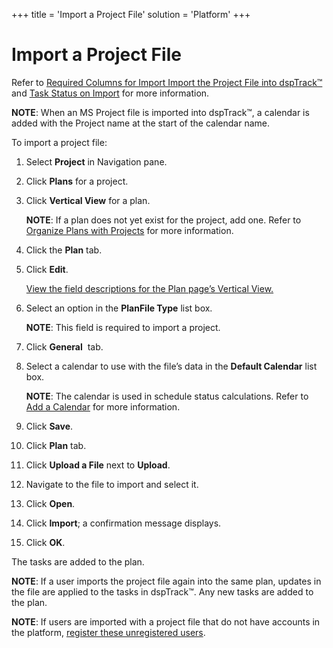 +++
title = 'Import a Project File'
solution = 'Platform'
+++

# Import a Project File

Refer to [Required Columns for Import Import the Project File into
dspTrack™](Required_Columns_for_Import) and [Task Status on
Import](../Page_Desc/Task_Status_on_Import) for more information.

<span style="font-weight: bold;">NOTE</span>: When an MS Project file is
imported into dspTrack™, a calendar is added with the Project name at
the start of the calendar name.

To import a project file:

1.  Select **Project** in Navigation pane.

2.  Click <span style="font-weight: bold;">Plans</span> for a project.

3.  Click **Vertical View** for a plan.
    
    <span style="font-weight: bold;">NOTE</span>: If a plan does not yet
    exist for the project, add one. Refer to [Organize Plans with
    Projects](Organize_Plans_with_Projects) for more information.

4.  Click the <span style="font-weight: bold;">Plan</span> tab.

5.  Click **Edit**.
    
    [View the field descriptions for the Plan page’s Vertical
    View.](../Page_Desc/Plan_H#Plan_V)

6.  Select an option in the
    <span style="font-weight: bold;">Plan</span>**File Type** list box.
    
    <span style="font-weight: bold;">NOTE</span>: This field is required
    to import a project.

7.  Click <span style="font-weight: bold;">General</span>  tab.

8.  Select a calendar to use with the file’s data in the **Default
    Calendar** list box.
    
    **NOTE**: The calendar is used in schedule status calculations.
    Refer to [Add a
    Calendar](../../Common/Use_Cases/Add_a_Calendar)<span> for more
    information.</span>

9.  Click **Save**.

10. Click <span style="font-weight: bold;">Plan</span> tab.

11. Click **Upload a File** next to
    <span style="font-weight: bold;">Upload</span>.

12. Navigate to the file to import and select it.

13. Click **Open**.

14. Click **Import**; a confirmation message displays.

15. Click **OK**.

The tasks are added to the plan.

**NOTE**: If a user imports the project file again into the same plan,
updates in the file are applied to the tasks in dspTrack™. Any new tasks
are added to the plan.

**NOTE**: If users are imported with a project file that do not have
accounts in the platform, [register these unregistered
users](Register_Unregistered_Users_Imprtd_dspTrack).
